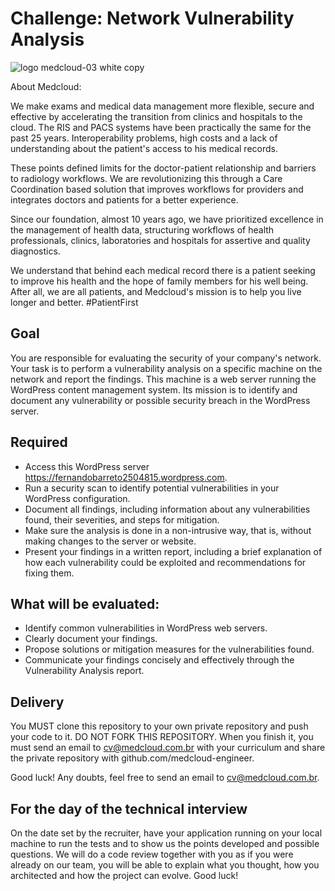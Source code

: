 # Challenge: Network Vulnerability Analysis

![logo medcloud-03 white copy](https://user-images.githubusercontent.com/46347123/158176045-de9fefb0-35e2-4515-83ff-c132608aa870.png)

About Medcloud:

We make exams and medical data management more flexible, secure and effective by accelerating the transition from clinics and hospitals to the cloud.
The RIS and PACS systems have been practically the same for the past 25 years. Interoperability problems, high costs and a lack of understanding about the patient's access to his medical records.

These points defined limits for the doctor-patient relationship and barriers to radiology workflows. We are revolutionizing this through a Care Coordination based solution that improves workflows for providers and integrates doctors and patients for a better experience.

Since our foundation, almost 10 years ago, we have prioritized excellence in the management of health data, structuring workflows of health professionals, clinics, laboratories and hospitals for assertive and quality diagnostics.

We understand that behind each medical record there is a patient seeking to improve his health and the hope of family members for his well being. After all, we are all patients, and Medcloud's mission is to help you live longer and better. #PatientFirst

## Goal

You are responsible for evaluating the security of your company's network. Your task is to perform a vulnerability analysis on a specific machine on the network and report the findings. This machine is a web server running the WordPress content management system. Its mission is to identify and document any vulnerability or possible security breach in the WordPress server.
  
## Required

- Access this WordPress server https://fernandobarreto2504815.wordpress.com.
- Run a security scan to identify potential vulnerabilities in your WordPress configuration.
- Document all findings, including information about any vulnerabilities found, their severities, and steps for mitigation.
- Make sure the analysis is done in a non-intrusive way, that is, without making changes to the server or website.
- Present your findings in a written report, including a brief explanation of how each vulnerability could be exploited and recommendations for fixing them.
  
## What will be evaluated:

- Identify common vulnerabilities in WordPress web servers.
- Clearly document your findings.
- Propose solutions or mitigation measures for the vulnerabilities found.
- Communicate your findings concisely and effectively through the Vulnerability Analysis report.
 
## Delivery

You MUST clone this repository to your own private repository and push your code to it. DO NOT FORK THIS REPOSITORY.
When you finish it, you must send an email to cv@medcloud.com.br with your curriculum and share
the private repository with github.com/medcloud-engineer.

Good luck! Any doubts, feel free to send an email to cv@medcloud.com.br.

## For the day of the technical interview

On the date set by the recruiter, have your application running on your local machine to run the tests and to show us the points developed and possible questions. We will do a code review together with you as if you were already on our team, you will be able to explain what you thought, how you architected and how the project can evolve. Good luck!
